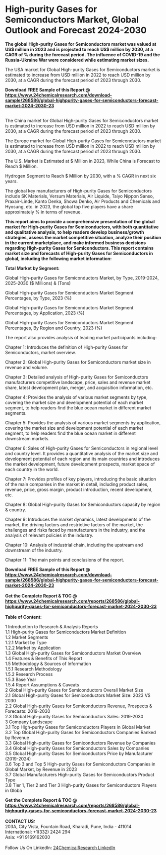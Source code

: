<h1>High-purity Gases for Semiconductors Market, Global Outlook and Forecast 2024-2030</h1><p><strong>The global High-purity Gases for Semiconductors market was valued at US$ million in 2023 and is projected to reach US$ million by 2030, at a CAGR of % during the forecast period. The influence of COVID-19 and the Russia-Ukraine War were considered while estimating market sizes.</strong></p><p>
</p><p>The USA market for Global High-purity Gases for Semiconductors market is estimated to increase from USD million in 2022 to reach USD million by 2030, at a CAGR during the forecast period of 2023 through 2030.</p><div><b>Download FREE Sample of this Report @ 
            <a href="https://www.24chemicalresearch.com/download-sample/268586/global-highpurity-gases-for-semiconductors-forecast-market-2024-2030-23">
            https://www.24chemicalresearch.com/download-sample/268586/global-highpurity-gases-for-semiconductors-forecast-market-2024-2030-23</a></b></div><br><p>
</p><p>The China market for Global High-purity Gases for Semiconductors market is estimated to increase from USD million in 2022 to reach USD million by 2030, at a CAGR during the forecast period of 2023 through 2030.</p><p>
</p><p>The Europe market for Global High-purity Gases for Semiconductors market is estimated to increase from USD million in 2022 to reach USD million by 2030, at a CAGR during the forecast period of 2023 through 2030.</p><p>
</p><p>The U.S. Market is Estimated at $ Million in 2023, While China is Forecast to Reach $ Million.</p><p>
Hydrogen Segment to Reach $ Million by 2030, with a % CAGR in next six years.</p><p>
The global key manufacturers of High-purity Gases for Semiconductors include SK Materials, Versum Materials, Air Liquide, Taiyo Nippon Sanso, Praxair-Linde, Kanto Denka, Showa Denko, Air Products and Chemicals and Hyosung, etc. in 2023, the global top five players have a share approximately % in terms of revenue.</p><p>
<strong>This report aims to provide a comprehensive presentation of the global market for High-purity Gases for Semiconductors, with both quantitative and qualitative analysis, to help readers develop business/growth strategies, assess the market competitive situation, analyze their position in the current marketplace, and make informed business decisions regarding High-purity Gases for Semiconductors. This report contains market size and forecasts of High-purity Gases for Semiconductors in global, including the following market information:</strong></p><p>
</p><p>
<strong>Total Market by Segment:</strong></p><p>
Global High-purity Gases for Semiconductors Market, by Type, 2019-2024, 2025-2030 ($ Millions) &amp; (Tons)</p><p>
Global High-purity Gases for Semiconductors Market Segment Percentages, by Type, 2023 (%)</p><p>
</p><p>
Global High-purity Gases for Semiconductors Market Segment Percentages, by Application, 2023 (%)</p><p>
</p><p>
Global High-purity Gases for Semiconductors Market Segment Percentages, By Region and Country, 2023 (%)</p><p>
</p><p>
	</p><p>
The report also provides analysis of leading market participants including:</p><p>
</p><p>
</p><p>
Chapter 1: Introduces the definition of High-purity Gases for Semiconductors, market overview.</p><p>
Chapter 2: Global High-purity Gases for Semiconductors market size in revenue and volume.</p><p>
Chapter 3: Detailed analysis of High-purity Gases for Semiconductors manufacturers competitive landscape, price, sales and revenue market share, latest development plan, merger, and acquisition information, etc.</p><p>
Chapter 4: Provides the analysis of various market segments by type, covering the market size and development potential of each market segment, to help readers find the blue ocean market in different market segments.</p><p>
Chapter 5: Provides the analysis of various market segments by application, covering the market size and development potential of each market segment, to help readers find the blue ocean market in different downstream markets.</p><p>
Chapter 6: Sales of High-purity Gases for Semiconductors in regional level and country level. It provides a quantitative analysis of the market size and development potential of each region and its main countries and introduces the market development, future development prospects, market space of each country in the world.</p><p>
Chapter 7: Provides profiles of key players, introducing the basic situation of the main companies in the market in detail, including product sales, revenue, price, gross margin, product introduction, recent development, etc.</p><p>
Chapter 8: Global High-purity Gases for Semiconductors capacity by region &amp; country.</p><p>
Chapter 9: Introduces the market dynamics, latest developments of the market, the driving factors and restrictive factors of the market, the challenges and risks faced by manufacturers in the industry, and the analysis of relevant policies in the industry.</p><p>
Chapter 10: Analysis of industrial chain, including the upstream and downstream of the industry.</p><p>
Chapter 11: The main points and conclusions of the report.</p><div><b>Download FREE Sample of this Report @ 
            <a href="https://www.24chemicalresearch.com/download-sample/268586/global-highpurity-gases-for-semiconductors-forecast-market-2024-2030-23">
            https://www.24chemicalresearch.com/download-sample/268586/global-highpurity-gases-for-semiconductors-forecast-market-2024-2030-23</a></b></div><br><div><b>Get the Complete Report & TOC @ 
            <a href="https://www.24chemicalresearch.com/reports/268586/global-highpurity-gases-for-semiconductors-forecast-market-2024-2030-23">
            https://www.24chemicalresearch.com/reports/268586/global-highpurity-gases-for-semiconductors-forecast-market-2024-2030-23</a></b></div><br>
            <b>Table of Content:</b><p>1 Introduction to Research & Analysis Reports<br />
    1.1 High-purity Gases for Semiconductors Market Definition<br />
    1.2 Market Segments<br />
        1.2.1 Market by Type<br />
        1.2.2 Market by Application<br />
    1.3 Global High-purity Gases for Semiconductors Market Overview<br />
    1.4 Features & Benefits of This Report<br />
    1.5 Methodology & Sources of Information<br />
        1.5.1 Research Methodology<br />
        1.5.2 Research Process<br />
        1.5.3 Base Year<br />
        1.5.4 Report Assumptions & Caveats<br />
2 Global High-purity Gases for Semiconductors Overall Market Size<br />
    2.1 Global High-purity Gases for Semiconductors Market Size: 2023 VS 2030<br />
    2.2 Global High-purity Gases for Semiconductors Revenue, Prospects & Forecasts: 2019-2030<br />
    2.3 Global High-purity Gases for Semiconductors Sales: 2019-2030<br />
3 Company Landscape<br />
    3.1 Top High-purity Gases for Semiconductors Players in Global Market<br />
    3.2 Top Global High-purity Gases for Semiconductors Companies Ranked by Revenue<br />
    3.3 Global High-purity Gases for Semiconductors Revenue by Companies<br />
    3.4 Global High-purity Gases for Semiconductors Sales by Companies<br />
    3.5 Global High-purity Gases for Semiconductors Price by Manufacturer (2019-2024)<br />
    3.6 Top 3 and Top 5 High-purity Gases for Semiconductors Companies in Global Market, by Revenue in 2023<br />
    3.7 Global Manufacturers High-purity Gases for Semiconductors Product Type<br />
    3.8 Tier 1, Tier 2 and Tier 3 High-purity Gases for Semiconductors Players in Globa</p><div><b>Get the Complete Report & TOC @ 
            <a href="https://www.24chemicalresearch.com/reports/268586/global-highpurity-gases-for-semiconductors-forecast-market-2024-2030-23">
            https://www.24chemicalresearch.com/reports/268586/global-highpurity-gases-for-semiconductors-forecast-market-2024-2030-23</a></b></div><br><b>CONTACT US:</b><br>
            203A, City Vista, Fountain Road, Kharadi, Pune, India - 411014<br>
            International: +1(332) 2424 294<br>
            Asia: +91 9169162030 <br><br>
            Follow Us On LinkedIn: <a href="https://www.linkedin.com/company/24chemicalresearch/">24ChemicalResearch LinkedIn</a>